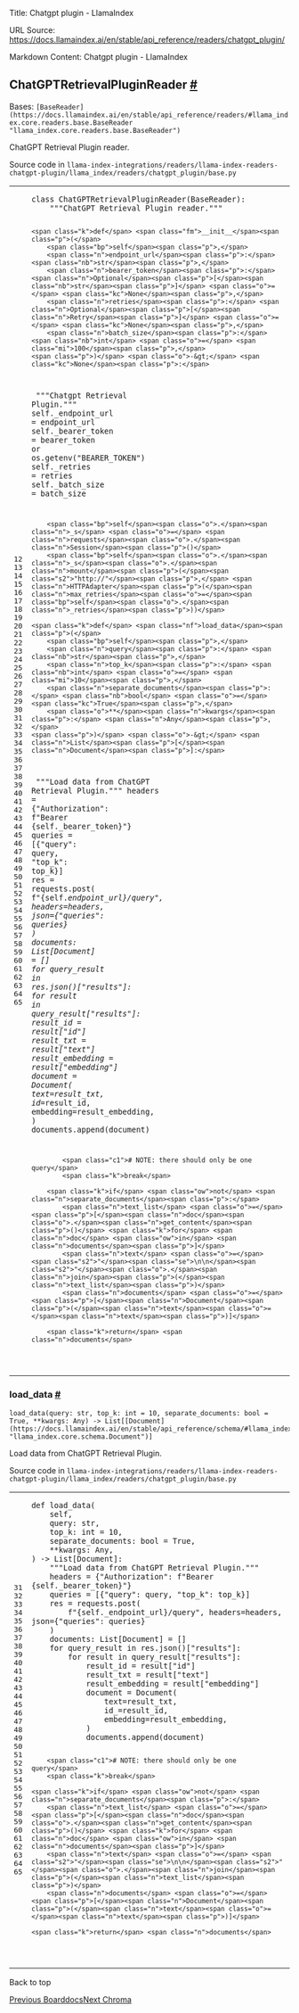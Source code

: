 Title: Chatgpt plugin - LlamaIndex

URL Source: https://docs.llamaindex.ai/en/stable/api_reference/readers/chatgpt_plugin/

Markdown Content:
Chatgpt plugin - LlamaIndex


ChatGPTRetrievalPluginReader [#](https://docs.llamaindex.ai/en/stable/api_reference/readers/chatgpt_plugin/#llama_index.readers.chatgpt_plugin.ChatGPTRetrievalPluginReader "Permanent link")
---------------------------------------------------------------------------------------------------------------------------------------------------------------------------------------------

Bases: `[BaseReader](https://docs.llamaindex.ai/en/stable/api_reference/readers/#llama_index.core.readers.base.BaseReader "llama_index.core.readers.base.BaseReader")`

ChatGPT Retrieval Plugin reader.

Source code in `llama-index-integrations/readers/llama-index-readers-chatgpt-plugin/llama_index/readers/chatgpt_plugin/base.py`

<table class="highlighttable"><tbody><tr><td class="linenos"><div class="linenodiv"><pre><span></span><span class="normal">12</span>
<span class="normal">13</span>
<span class="normal">14</span>
<span class="normal">15</span>
<span class="normal">16</span>
<span class="normal">17</span>
<span class="normal">18</span>
<span class="normal">19</span>
<span class="normal">20</span>
<span class="normal">21</span>
<span class="normal">22</span>
<span class="normal">23</span>
<span class="normal">24</span>
<span class="normal">25</span>
<span class="normal">26</span>
<span class="normal">27</span>
<span class="normal">28</span>
<span class="normal">29</span>
<span class="normal">30</span>
<span class="normal">31</span>
<span class="normal">32</span>
<span class="normal">33</span>
<span class="normal">34</span>
<span class="normal">35</span>
<span class="normal">36</span>
<span class="normal">37</span>
<span class="normal">38</span>
<span class="normal">39</span>
<span class="normal">40</span>
<span class="normal">41</span>
<span class="normal">42</span>
<span class="normal">43</span>
<span class="normal">44</span>
<span class="normal">45</span>
<span class="normal">46</span>
<span class="normal">47</span>
<span class="normal">48</span>
<span class="normal">49</span>
<span class="normal">50</span>
<span class="normal">51</span>
<span class="normal">52</span>
<span class="normal">53</span>
<span class="normal">54</span>
<span class="normal">55</span>
<span class="normal">56</span>
<span class="normal">57</span>
<span class="normal">58</span>
<span class="normal">59</span>
<span class="normal">60</span>
<span class="normal">61</span>
<span class="normal">62</span>
<span class="normal">63</span>
<span class="normal">64</span>
<span class="normal">65</span></pre></div></td><td class="code"><div><pre><span></span><code><span class="k">class</span> <span class="nc">ChatGPTRetrievalPluginReader</span><span class="p">(</span><span class="n">BaseReader</span><span class="p">):</span>
<span class="w">    </span><span class="sd">"""ChatGPT Retrieval Plugin reader."""</span>

    <span class="k">def</span> <span class="fm">__init__</span><span class="p">(</span>
        <span class="bp">self</span><span class="p">,</span>
        <span class="n">endpoint_url</span><span class="p">:</span> <span class="nb">str</span><span class="p">,</span>
        <span class="n">bearer_token</span><span class="p">:</span> <span class="n">Optional</span><span class="p">[</span><span class="nb">str</span><span class="p">]</span> <span class="o">=</span> <span class="kc">None</span><span class="p">,</span>
        <span class="n">retries</span><span class="p">:</span> <span class="n">Optional</span><span class="p">[</span><span class="n">Retry</span><span class="p">]</span> <span class="o">=</span> <span class="kc">None</span><span class="p">,</span>
        <span class="n">batch_size</span><span class="p">:</span> <span class="nb">int</span> <span class="o">=</span> <span class="mi">100</span><span class="p">,</span>
    <span class="p">)</span> <span class="o">-&gt;</span> <span class="kc">None</span><span class="p">:</span>
<span class="w">        </span><span class="sd">"""Chatgpt Retrieval Plugin."""</span>
        <span class="bp">self</span><span class="o">.</span><span class="n">_endpoint_url</span> <span class="o">=</span> <span class="n">endpoint_url</span>
        <span class="bp">self</span><span class="o">.</span><span class="n">_bearer_token</span> <span class="o">=</span> <span class="n">bearer_token</span> <span class="ow">or</span> <span class="n">os</span><span class="o">.</span><span class="n">getenv</span><span class="p">(</span><span class="s2">"BEARER_TOKEN"</span><span class="p">)</span>
        <span class="bp">self</span><span class="o">.</span><span class="n">_retries</span> <span class="o">=</span> <span class="n">retries</span>
        <span class="bp">self</span><span class="o">.</span><span class="n">_batch_size</span> <span class="o">=</span> <span class="n">batch_size</span>

        <span class="bp">self</span><span class="o">.</span><span class="n">_s</span> <span class="o">=</span> <span class="n">requests</span><span class="o">.</span><span class="n">Session</span><span class="p">()</span>
        <span class="bp">self</span><span class="o">.</span><span class="n">_s</span><span class="o">.</span><span class="n">mount</span><span class="p">(</span><span class="s2">"http://"</span><span class="p">,</span> <span class="n">HTTPAdapter</span><span class="p">(</span><span class="n">max_retries</span><span class="o">=</span><span class="bp">self</span><span class="o">.</span><span class="n">_retries</span><span class="p">))</span>

    <span class="k">def</span> <span class="nf">load_data</span><span class="p">(</span>
        <span class="bp">self</span><span class="p">,</span>
        <span class="n">query</span><span class="p">:</span> <span class="nb">str</span><span class="p">,</span>
        <span class="n">top_k</span><span class="p">:</span> <span class="nb">int</span> <span class="o">=</span> <span class="mi">10</span><span class="p">,</span>
        <span class="n">separate_documents</span><span class="p">:</span> <span class="nb">bool</span> <span class="o">=</span> <span class="kc">True</span><span class="p">,</span>
        <span class="o">**</span><span class="n">kwargs</span><span class="p">:</span> <span class="n">Any</span><span class="p">,</span>
    <span class="p">)</span> <span class="o">-&gt;</span> <span class="n">List</span><span class="p">[</span><span class="n">Document</span><span class="p">]:</span>
<span class="w">        </span><span class="sd">"""Load data from ChatGPT Retrieval Plugin."""</span>
        <span class="n">headers</span> <span class="o">=</span> <span class="p">{</span><span class="s2">"Authorization"</span><span class="p">:</span> <span class="sa">f</span><span class="s2">"Bearer </span><span class="si">{</span><span class="bp">self</span><span class="o">.</span><span class="n">_bearer_token</span><span class="si">}</span><span class="s2">"</span><span class="p">}</span>
        <span class="n">queries</span> <span class="o">=</span> <span class="p">[{</span><span class="s2">"query"</span><span class="p">:</span> <span class="n">query</span><span class="p">,</span> <span class="s2">"top_k"</span><span class="p">:</span> <span class="n">top_k</span><span class="p">}]</span>
        <span class="n">res</span> <span class="o">=</span> <span class="n">requests</span><span class="o">.</span><span class="n">post</span><span class="p">(</span>
            <span class="sa">f</span><span class="s2">"</span><span class="si">{</span><span class="bp">self</span><span class="o">.</span><span class="n">_endpoint_url</span><span class="si">}</span><span class="s2">/query"</span><span class="p">,</span> <span class="n">headers</span><span class="o">=</span><span class="n">headers</span><span class="p">,</span> <span class="n">json</span><span class="o">=</span><span class="p">{</span><span class="s2">"queries"</span><span class="p">:</span> <span class="n">queries</span><span class="p">}</span>
        <span class="p">)</span>
        <span class="n">documents</span><span class="p">:</span> <span class="n">List</span><span class="p">[</span><span class="n">Document</span><span class="p">]</span> <span class="o">=</span> <span class="p">[]</span>
        <span class="k">for</span> <span class="n">query_result</span> <span class="ow">in</span> <span class="n">res</span><span class="o">.</span><span class="n">json</span><span class="p">()[</span><span class="s2">"results"</span><span class="p">]:</span>
            <span class="k">for</span> <span class="n">result</span> <span class="ow">in</span> <span class="n">query_result</span><span class="p">[</span><span class="s2">"results"</span><span class="p">]:</span>
                <span class="n">result_id</span> <span class="o">=</span> <span class="n">result</span><span class="p">[</span><span class="s2">"id"</span><span class="p">]</span>
                <span class="n">result_txt</span> <span class="o">=</span> <span class="n">result</span><span class="p">[</span><span class="s2">"text"</span><span class="p">]</span>
                <span class="n">result_embedding</span> <span class="o">=</span> <span class="n">result</span><span class="p">[</span><span class="s2">"embedding"</span><span class="p">]</span>
                <span class="n">document</span> <span class="o">=</span> <span class="n">Document</span><span class="p">(</span>
                    <span class="n">text</span><span class="o">=</span><span class="n">result_txt</span><span class="p">,</span>
                    <span class="n">id_</span><span class="o">=</span><span class="n">result_id</span><span class="p">,</span>
                    <span class="n">embedding</span><span class="o">=</span><span class="n">result_embedding</span><span class="p">,</span>
                <span class="p">)</span>
                <span class="n">documents</span><span class="o">.</span><span class="n">append</span><span class="p">(</span><span class="n">document</span><span class="p">)</span>

            <span class="c1"># NOTE: there should only be one query</span>
            <span class="k">break</span>

        <span class="k">if</span> <span class="ow">not</span> <span class="n">separate_documents</span><span class="p">:</span>
            <span class="n">text_list</span> <span class="o">=</span> <span class="p">[</span><span class="n">doc</span><span class="o">.</span><span class="n">get_content</span><span class="p">()</span> <span class="k">for</span> <span class="n">doc</span> <span class="ow">in</span> <span class="n">documents</span><span class="p">]</span>
            <span class="n">text</span> <span class="o">=</span> <span class="s2">"</span><span class="se">\n\n</span><span class="s2">"</span><span class="o">.</span><span class="n">join</span><span class="p">(</span><span class="n">text_list</span><span class="p">)</span>
            <span class="n">documents</span> <span class="o">=</span> <span class="p">[</span><span class="n">Document</span><span class="p">(</span><span class="n">text</span><span class="o">=</span><span class="n">text</span><span class="p">)]</span>

        <span class="k">return</span> <span class="n">documents</span>
</code></pre></div></td></tr></tbody></table>

### load\_data [#](https://docs.llamaindex.ai/en/stable/api_reference/readers/chatgpt_plugin/#llama_index.readers.chatgpt_plugin.ChatGPTRetrievalPluginReader.load_data "Permanent link")

```
load_data(query: str, top_k: int = 10, separate_documents: bool = True, **kwargs: Any) -> List[[Document](https://docs.llamaindex.ai/en/stable/api_reference/schema/#llama_index.core.schema.Document "llama_index.core.schema.Document")]
```

Load data from ChatGPT Retrieval Plugin.

Source code in `llama-index-integrations/readers/llama-index-readers-chatgpt-plugin/llama_index/readers/chatgpt_plugin/base.py`

<table class="highlighttable"><tbody><tr><td class="linenos"><div class="linenodiv"><pre><span></span><span class="normal">31</span>
<span class="normal">32</span>
<span class="normal">33</span>
<span class="normal">34</span>
<span class="normal">35</span>
<span class="normal">36</span>
<span class="normal">37</span>
<span class="normal">38</span>
<span class="normal">39</span>
<span class="normal">40</span>
<span class="normal">41</span>
<span class="normal">42</span>
<span class="normal">43</span>
<span class="normal">44</span>
<span class="normal">45</span>
<span class="normal">46</span>
<span class="normal">47</span>
<span class="normal">48</span>
<span class="normal">49</span>
<span class="normal">50</span>
<span class="normal">51</span>
<span class="normal">52</span>
<span class="normal">53</span>
<span class="normal">54</span>
<span class="normal">55</span>
<span class="normal">56</span>
<span class="normal">57</span>
<span class="normal">58</span>
<span class="normal">59</span>
<span class="normal">60</span>
<span class="normal">61</span>
<span class="normal">62</span>
<span class="normal">63</span>
<span class="normal">64</span>
<span class="normal">65</span></pre></div></td><td class="code"><div><pre><span></span><code><span class="k">def</span> <span class="nf">load_data</span><span class="p">(</span>
    <span class="bp">self</span><span class="p">,</span>
    <span class="n">query</span><span class="p">:</span> <span class="nb">str</span><span class="p">,</span>
    <span class="n">top_k</span><span class="p">:</span> <span class="nb">int</span> <span class="o">=</span> <span class="mi">10</span><span class="p">,</span>
    <span class="n">separate_documents</span><span class="p">:</span> <span class="nb">bool</span> <span class="o">=</span> <span class="kc">True</span><span class="p">,</span>
    <span class="o">**</span><span class="n">kwargs</span><span class="p">:</span> <span class="n">Any</span><span class="p">,</span>
<span class="p">)</span> <span class="o">-&gt;</span> <span class="n">List</span><span class="p">[</span><span class="n">Document</span><span class="p">]:</span>
<span class="w">    </span><span class="sd">"""Load data from ChatGPT Retrieval Plugin."""</span>
    <span class="n">headers</span> <span class="o">=</span> <span class="p">{</span><span class="s2">"Authorization"</span><span class="p">:</span> <span class="sa">f</span><span class="s2">"Bearer </span><span class="si">{</span><span class="bp">self</span><span class="o">.</span><span class="n">_bearer_token</span><span class="si">}</span><span class="s2">"</span><span class="p">}</span>
    <span class="n">queries</span> <span class="o">=</span> <span class="p">[{</span><span class="s2">"query"</span><span class="p">:</span> <span class="n">query</span><span class="p">,</span> <span class="s2">"top_k"</span><span class="p">:</span> <span class="n">top_k</span><span class="p">}]</span>
    <span class="n">res</span> <span class="o">=</span> <span class="n">requests</span><span class="o">.</span><span class="n">post</span><span class="p">(</span>
        <span class="sa">f</span><span class="s2">"</span><span class="si">{</span><span class="bp">self</span><span class="o">.</span><span class="n">_endpoint_url</span><span class="si">}</span><span class="s2">/query"</span><span class="p">,</span> <span class="n">headers</span><span class="o">=</span><span class="n">headers</span><span class="p">,</span> <span class="n">json</span><span class="o">=</span><span class="p">{</span><span class="s2">"queries"</span><span class="p">:</span> <span class="n">queries</span><span class="p">}</span>
    <span class="p">)</span>
    <span class="n">documents</span><span class="p">:</span> <span class="n">List</span><span class="p">[</span><span class="n">Document</span><span class="p">]</span> <span class="o">=</span> <span class="p">[]</span>
    <span class="k">for</span> <span class="n">query_result</span> <span class="ow">in</span> <span class="n">res</span><span class="o">.</span><span class="n">json</span><span class="p">()[</span><span class="s2">"results"</span><span class="p">]:</span>
        <span class="k">for</span> <span class="n">result</span> <span class="ow">in</span> <span class="n">query_result</span><span class="p">[</span><span class="s2">"results"</span><span class="p">]:</span>
            <span class="n">result_id</span> <span class="o">=</span> <span class="n">result</span><span class="p">[</span><span class="s2">"id"</span><span class="p">]</span>
            <span class="n">result_txt</span> <span class="o">=</span> <span class="n">result</span><span class="p">[</span><span class="s2">"text"</span><span class="p">]</span>
            <span class="n">result_embedding</span> <span class="o">=</span> <span class="n">result</span><span class="p">[</span><span class="s2">"embedding"</span><span class="p">]</span>
            <span class="n">document</span> <span class="o">=</span> <span class="n">Document</span><span class="p">(</span>
                <span class="n">text</span><span class="o">=</span><span class="n">result_txt</span><span class="p">,</span>
                <span class="n">id_</span><span class="o">=</span><span class="n">result_id</span><span class="p">,</span>
                <span class="n">embedding</span><span class="o">=</span><span class="n">result_embedding</span><span class="p">,</span>
            <span class="p">)</span>
            <span class="n">documents</span><span class="o">.</span><span class="n">append</span><span class="p">(</span><span class="n">document</span><span class="p">)</span>

        <span class="c1"># NOTE: there should only be one query</span>
        <span class="k">break</span>

    <span class="k">if</span> <span class="ow">not</span> <span class="n">separate_documents</span><span class="p">:</span>
        <span class="n">text_list</span> <span class="o">=</span> <span class="p">[</span><span class="n">doc</span><span class="o">.</span><span class="n">get_content</span><span class="p">()</span> <span class="k">for</span> <span class="n">doc</span> <span class="ow">in</span> <span class="n">documents</span><span class="p">]</span>
        <span class="n">text</span> <span class="o">=</span> <span class="s2">"</span><span class="se">\n\n</span><span class="s2">"</span><span class="o">.</span><span class="n">join</span><span class="p">(</span><span class="n">text_list</span><span class="p">)</span>
        <span class="n">documents</span> <span class="o">=</span> <span class="p">[</span><span class="n">Document</span><span class="p">(</span><span class="n">text</span><span class="o">=</span><span class="n">text</span><span class="p">)]</span>

    <span class="k">return</span> <span class="n">documents</span>
</code></pre></div></td></tr></tbody></table>

Back to top

[Previous Boarddocs](https://docs.llamaindex.ai/en/stable/api_reference/readers/boarddocs/)[Next Chroma](https://docs.llamaindex.ai/en/stable/api_reference/readers/chroma/)
